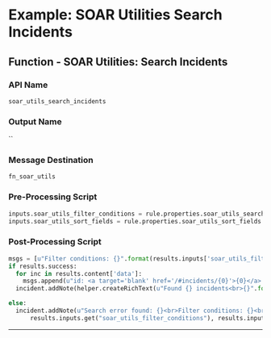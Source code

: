 <!--
    DO NOT MANUALLY EDIT THIS FILE
    THIS FILE IS AUTOMATICALLY GENERATED WITH resilient-sdk codegen
-->

# Example: SOAR Utilities Search Incidents

## Function - SOAR Utilities: Search Incidents

### API Name
`soar_utils_search_incidents`

### Output Name
``

### Message Destination
`fn_soar_utils`

### Pre-Processing Script
```python
inputs.soar_utils_filter_conditions = rule.properties.soar_utils_search_fields.content
inputs.soar_utils_sort_fields = rule.properties.soar_utils_sort_fields.content
```

### Post-Processing Script
```python
msgs = [u"Filter conditions: {}".format(results.inputs['soar_utils_filter_conditions'])]
if results.success:
  for inc in results.content['data']:
    msgs.append(u"id: <a target='blank' href='/#incidents/{0}'>{0}</a> Name: {1}".format(inc['id'], inc['name']))
  incident.addNote(helper.createRichText(u"Found {} incidents<br>{}".format(results.content['recordsTotal'], '<br>'.join(msgs))))

else:
  incident.addNote(u"Search error found: {}<br>Filter conditions: {}<br>Sort Fields conditions: {}".format(results.reason, 
      results.inputs.get("soar_utils_filter_conditions"), results.inputs.get("soar_utils_sort_fields")))

```

---


